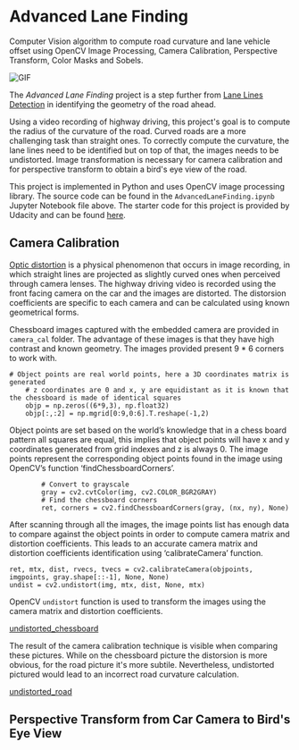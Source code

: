 # Advanced Lane Finding 

Computer Vision algorithm to compute road curvature and lane vehicle offset using OpenCV Image Processing, Camera Calibration, Perspective Transform, Color Masks and Sobels.

![GIF](output_images/LaneFinding.gif)


The *Advanced Lane Finding* project is a step further from [Lane Lines Detection](https://github.com/OanaGaskey/Lane-Lines-Detection) in identifying the geometry of the road ahead.

Using a video recording of highway driving, this project's goal is to compute the radius of the curvature of the road. Curved roads are a more challenging task than straight ones. To correctly compute the curvature, the lane lines need to be identified but on top of that, the images needs to be undistorted. Image transformation is necessary for camera calibration and for perspective transform to obtain a bird's eye view of the road.

This project is implemented in Python and uses OpenCV image processing library. The source code can be found in the `AdvancedLaneFinding.ipynb` Jupyter Notebook file above. 
The starter code for this project is provided by Udacity and can be found [here](https://github.com/udacity/CarND-Advanced-Lane-Lines).


## Camera Calibration

[Optic distortion](https://en.wikipedia.org/wiki/Distortion_(optics)) is a physical phenomenon that occurs in image recording, in which straight lines are projected as slightly curved ones when perceived through camera lenses. The highway driving video is recorded using the front facing camera on the car and the images are distorted. The distorsion coefficients are specific to each camera and can be calculated using known geometrical forms. 

Chessboard images captured with the embedded camera are provided in `camera_cal` folder. The advantage of these images is that they have high contrast and known geometry. The images provided present 9 * 6 corners to work with. 

```
# Object points are real world points, here a 3D coordinates matrix is generated
    # z coordinates are 0 and x, y are equidistant as it is known that the chessboard is made of identical squares
    objp = np.zeros((6*9,3), np.float32)
    objp[:,:2] = np.mgrid[0:9,0:6].T.reshape(-1,2)
```

Object points are set based on the world’s knowledge that in a chess board pattern all squares are equal, this implies that object points will have x and y coordinates generated from grid indexes and z is always 0. The image points represent the corresponding object points found in the image using OpenCV’s function ‘findChessboardCorners’.  

```
		# Convert to grayscale
        gray = cv2.cvtColor(img, cv2.COLOR_BGR2GRAY)
        # Find the chessboard corners
        ret, corners = cv2.findChessboardCorners(gray, (nx, ny), None)
```

After scanning through all the images, the image points list has enough data to compare against the object points in order to compute camera matrix and distortion coefficients. This leads to an accurate camera matrix and distortion coefficients identification using ‘calibrateCamera’ function.

```
ret, mtx, dist, rvecs, tvecs = cv2.calibrateCamera(objpoints, imgpoints, gray.shape[::-1], None, None)
undist = cv2.undistort(img, mtx, dist, None, mtx)
```

OpenCV `undistort` function is used to transform the images using the camera matrix and distortion coefficients.

[undistorted_chessboard](output_images/undistorted_chessboard.JPG)

The result of the camera calibration technique is visible when comparing these pictures. While on the chessboard picture the distorsion is more obvious, for the road picture it's more subtile. Nevertheless,  undistorted pictured would lead to an incorrect road curvature calculation.

[undistorted_road](output_images/undistorted_road.JPG)


##  Perspective Transform from Car Camera to Bird's Eye View

